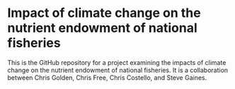 # Impact of climate change on the nutrient endowment of national fisheries

This is the GitHub repository for a project examining the impacts of climate change on the nutrient endowment of national fisheries. It is a collaboration between Chris Golden, Chris Free, Chris Costello, and Steve Gaines.
